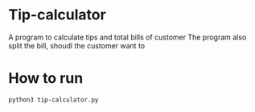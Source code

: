 # Tip-calculator
A program to calculate tips and total bills of customer
The program also split the bill, shoudl the customer want to

# How to run
```
python3 tip-calculator.py
```
